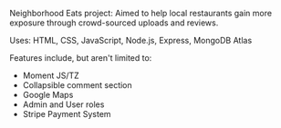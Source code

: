 Neighborhood Eats project:
Aimed to help local restaurants gain more exposure through crowd-sourced uploads and reviews.

Uses: HTML, CSS, JavaScript, Node.js, Express, MongoDB Atlas

Features include, but aren't limited to:
- Moment JS/TZ
- Collapsible comment section
- Google Maps
- Admin and User roles
- Stripe Payment System